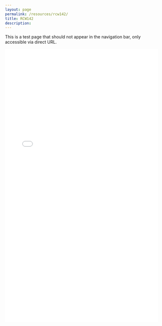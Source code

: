 ```yaml
---
layout: page
permalink: /resources/rcw142/
title: RCW142
description:
---
```


This is a test page that should not appear in the navigation bar, only accessible via direct URL.

<div class="l-page">
    <iframe src="{{ '/assets/plotly/rcw142.html' | relative_url }}" frameborder='0' scrolling='no' height="900px" width="100%"></iframe>
</div>

